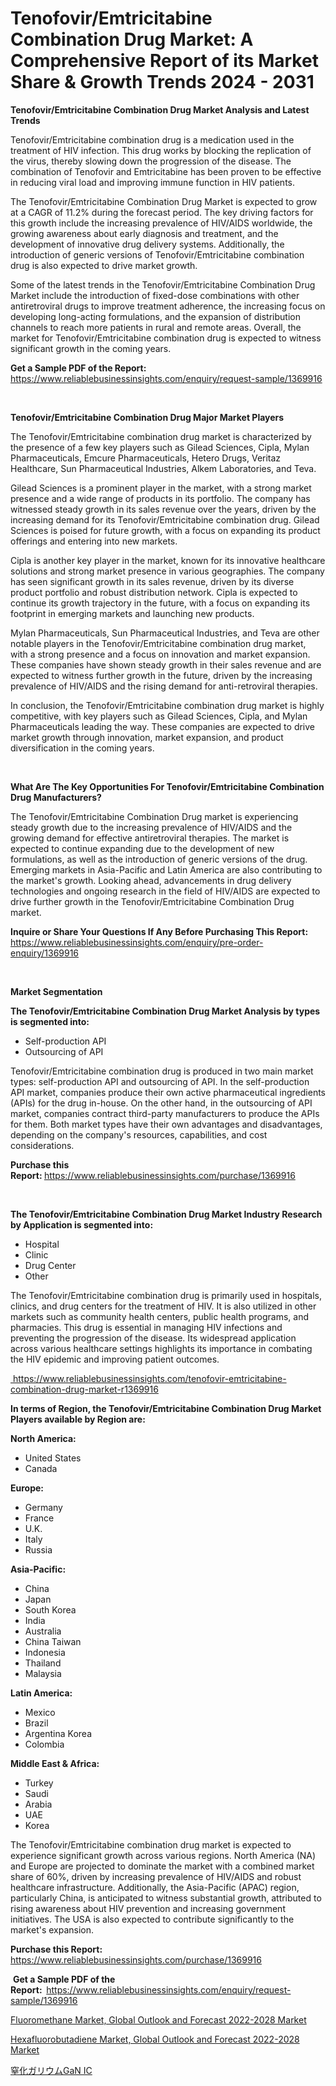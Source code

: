 <p><h1>Tenofovir/Emtricitabine Combination Drug Market: A Comprehensive Report of its Market Share & Growth Trends 2024 - 2031</h1></p><p><strong>Tenofovir/Emtricitabine Combination Drug Market Analysis and Latest Trends</strong></p>
<p><p>Tenofovir/Emtricitabine combination drug is a medication used in the treatment of HIV infection. This drug works by blocking the replication of the virus, thereby slowing down the progression of the disease. The combination of Tenofovir and Emtricitabine has been proven to be effective in reducing viral load and improving immune function in HIV patients.</p><p>The Tenofovir/Emtricitabine Combination Drug Market is expected to grow at a CAGR of 11.2% during the forecast period. The key driving factors for this growth include the increasing prevalence of HIV/AIDS worldwide, the growing awareness about early diagnosis and treatment, and the development of innovative drug delivery systems. Additionally, the introduction of generic versions of Tenofovir/Emtricitabine combination drug is also expected to drive market growth.</p><p>Some of the latest trends in the Tenofovir/Emtricitabine Combination Drug Market include the introduction of fixed-dose combinations with other antiretroviral drugs to improve treatment adherence, the increasing focus on developing long-acting formulations, and the expansion of distribution channels to reach more patients in rural and remote areas. Overall, the market for Tenofovir/Emtricitabine combination drug is expected to witness significant growth in the coming years.</p></p>
<p><strong>Get a Sample PDF of the Report:&nbsp;</strong> <a href="https://www.reliablebusinessinsights.com/enquiry/request-sample/1369916">https://www.reliablebusinessinsights.com/enquiry/request-sample/1369916</a></p>
<p>&nbsp;</p>
<p><strong>Tenofovir/Emtricitabine Combination Drug Major Market Players</strong></p>
<p><p>The Tenofovir/Emtricitabine combination drug market is characterized by the presence of a few key players such as Gilead Sciences, Cipla, Mylan Pharmaceuticals, Emcure Pharmaceuticals, Hetero Drugs, Veritaz Healthcare, Sun Pharmaceutical Industries, Alkem Laboratories, and Teva. </p><p>Gilead Sciences is a prominent player in the market, with a strong market presence and a wide range of products in its portfolio. The company has witnessed steady growth in its sales revenue over the years, driven by the increasing demand for its Tenofovir/Emtricitabine combination drug. Gilead Sciences is poised for future growth, with a focus on expanding its product offerings and entering into new markets.</p><p>Cipla is another key player in the market, known for its innovative healthcare solutions and strong market presence in various geographies. The company has seen significant growth in its sales revenue, driven by its diverse product portfolio and robust distribution network. Cipla is expected to continue its growth trajectory in the future, with a focus on expanding its footprint in emerging markets and launching new products.</p><p>Mylan Pharmaceuticals, Sun Pharmaceutical Industries, and Teva are other notable players in the Tenofovir/Emtricitabine combination drug market, with a strong presence and a focus on innovation and market expansion. These companies have shown steady growth in their sales revenue and are expected to witness further growth in the future, driven by the increasing prevalence of HIV/AIDS and the rising demand for anti-retroviral therapies.</p><p>In conclusion, the Tenofovir/Emtricitabine combination drug market is highly competitive, with key players such as Gilead Sciences, Cipla, and Mylan Pharmaceuticals leading the way. These companies are expected to drive market growth through innovation, market expansion, and product diversification in the coming years.</p></p>
<p>&nbsp;</p>
<p><strong>What Are The Key Opportunities For Tenofovir/Emtricitabine Combination Drug Manufacturers?</strong></p>
<p><p>The Tenofovir/Emtricitabine Combination Drug market is experiencing steady growth due to the increasing prevalence of HIV/AIDS and the growing demand for effective antiretroviral therapies. The market is expected to continue expanding due to the development of new formulations, as well as the introduction of generic versions of the drug. Emerging markets in Asia-Pacific and Latin America are also contributing to the market's growth. Looking ahead, advancements in drug delivery technologies and ongoing research in the field of HIV/AIDS are expected to drive further growth in the Tenofovir/Emtricitabine Combination Drug market.</p></p>
<p><strong>Inquire or Share Your Questions If Any Before Purchasing This Report:</strong> <a href="https://www.reliablebusinessinsights.com/enquiry/pre-order-enquiry/1369916">https://www.reliablebusinessinsights.com/enquiry/pre-order-enquiry/1369916</a></p>
<p>&nbsp;</p>
<p><strong>Market Segmentation</strong></p>
<p><strong>The Tenofovir/Emtricitabine Combination Drug Market Analysis by types is segmented into:</strong></p>
<p><ul><li>Self-production API</li><li>Outsourcing of API</li></ul></p>
<p><p>Tenofovir/Emtricitabine combination drug is produced in two main market types: self-production API and outsourcing of API. In the self-production API market, companies produce their own active pharmaceutical ingredients (APIs) for the drug in-house. On the other hand, in the outsourcing of API market, companies contract third-party manufacturers to produce the APIs for them. Both market types have their own advantages and disadvantages, depending on the company's resources, capabilities, and cost considerations.</p></p>
<p><strong>Purchase this Report:&nbsp;</strong><a href="https://www.reliablebusinessinsights.com/purchase/1369916">https://www.reliablebusinessinsights.com/purchase/1369916</a></p>
<p>&nbsp;</p>
<p><strong>The Tenofovir/Emtricitabine Combination Drug Market Industry Research by Application is segmented into:</strong></p>
<p><ul><li>Hospital</li><li>Clinic</li><li>Drug Center</li><li>Other</li></ul></p>
<p><p>The Tenofovir/Emtricitabine combination drug is primarily used in hospitals, clinics, and drug centers for the treatment of HIV. It is also utilized in other markets such as community health centers, public health programs, and pharmacies. This drug is essential in managing HIV infections and preventing the progression of the disease. Its widespread application across various healthcare settings highlights its importance in combating the HIV epidemic and improving patient outcomes.</p></p>
<p><a href="https://www.reliablebusinessinsights.com/tenofovir-emtricitabine-combination-drug-market-r1369916">&nbsp;https://www.reliablebusinessinsights.com/tenofovir-emtricitabine-combination-drug-market-r1369916</a></p>
<p><strong>In terms of Region, the Tenofovir/Emtricitabine Combination Drug Market Players available by Region are:</strong></p>
<p>
    <p> <strong> North America: </strong>
        <ul>
            <li>United States</li>
            <li>Canada</li>
        </ul>
        </p> 
    <p> <strong> Europe: </strong>
        <ul>
            <li>Germany</li>
            <li>France</li>
            <li>U.K.</li>
            <li>Italy</li>
            <li>Russia</li>
        </ul>
        </p> 
    <p> <strong> Asia-Pacific: </strong>
        <ul>
            <li>China</li>
            <li>Japan</li>
            <li>South Korea</li>
            <li>India</li>
            <li>Australia</li>
            <li>China Taiwan</li>
            <li>Indonesia</li>
            <li>Thailand</li>
            <li>Malaysia</li>
        </ul>
        </p> 
    <p> <strong> Latin America: </strong>
        <ul>
            <li>Mexico</li>
            <li>Brazil</li>
            <li>Argentina Korea</li>
            <li>Colombia</li>
        </ul>
        </p> 
    <p> <strong> Middle East & Africa: </strong>
        <ul>
            <li>Turkey</li>
            <li>Saudi</li>
            <li>Arabia</li>
            <li>UAE</li>
            <li>Korea</li>
        </ul>
    </p>
    </p>
<p><p>The Tenofovir/Emtricitabine combination drug market is expected to experience significant growth across various regions. North America (NA) and Europe are projected to dominate the market with a combined market share of 60%, driven by increasing prevalence of HIV/AIDS and robust healthcare infrastructure. Additionally, the Asia-Pacific (APAC) region, particularly China, is anticipated to witness substantial growth, attributed to rising awareness about HIV prevention and increasing government initiatives. The USA is also expected to contribute significantly to the market's expansion.</p></p>
<p><strong>Purchase this Report: </strong><a href="https://www.reliablebusinessinsights.com/purchase/1369916">https://www.reliablebusinessinsights.com/purchase/1369916</a></p>
<p>&nbsp;<strong>Get a Sample PDF of the Report:&nbsp;&nbsp;</strong><a href="https://www.reliablebusinessinsights.com/enquiry/request-sample/1369916">https://www.reliablebusinessinsights.com/enquiry/request-sample/1369916</a></p>
<p><strong></strong></p>
<p><p><a href="https://github.com/ReyesHowell/Market-Research-Report-List-1/blob/main/fluoromethane-market-global-outlook-and-forecast-2022-2028-market.md">Fluoromethane Market, Global Outlook and Forecast 2022-2028 Market</a></p><p><a href="https://github.com/cathyMaggio31/Market-Research-Report-List-1/blob/main/hexafluorobutadiene-market-global-outlook-and-forecast-2022-2028-market.md">Hexafluorobutadiene Market, Global Outlook and Forecast 2022-2028 Market</a></p><p><a href="https://github.com/KaydenJohns1964/Market-Research-Report-List-2/blob/main/7304020124285.md">窒化ガリウムGaN IC</a></p></p>